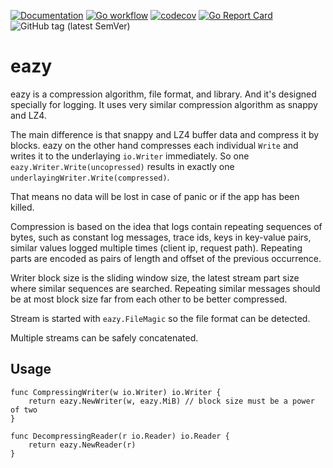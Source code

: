 [![Documentation](https://pkg.go.dev/badge/github.com/nikandfor/eazy)](https://pkg.go.dev/github.com/nikandfor/eazy?tab=doc)
[![Go workflow](https://github.com/nikandfor/eazy/actions/workflows/go.yml/badge.svg)](https://github.com/nikandfor/eazy/actions/workflows/go.yml)
[![codecov](https://codecov.io/gh/nikandfor/eazy/tags/latest/graph/badge.svg)](https://codecov.io/gh/nikandfor/eazy)
[![Go Report Card](https://goreportcard.com/badge/github.com/nikandfor/eazy)](https://goreportcard.com/report/github.com/nikandfor/eazy)
![GitHub tag (latest SemVer)](https://img.shields.io/github/v/tag/nikandfor/eazy?sort=semver)

# eazy

eazy is a compression algorithm, file format, and library. And it's designed specially for logging.
It uses very similar compression algorithm as snappy and LZ4.

The main difference is that snappy and LZ4 buffer data and compress it by blocks.
eazy on the other hand compresses each individual `Write` and writes it to the underlaying `io.Writer` immediately.
So one `eazy.Writer.Write(uncopressed)` results in exactly one `underlayingWriter.Write(compressed)`.

That means no data will be lost in case of panic or if the app has been killed.

Compression is based on the idea that logs contain repeating sequences of bytes,
such as constant log messages, trace ids, keys in key-value pairs, similar values logged multiple times (client ip, request path).
Repeating parts are encoded as pairs of length and offset of the previous occurrence.

Writer block size is the sliding window size, the latest stream part size where similar sequences are searched.
Repeating similar messages should be at most block size far from each other to be better compressed.

Stream is started with `eazy.FileMagic` so the file format can be detected.

Multiple streams can be safely concatenated.

## Usage

```
func CompressingWriter(w io.Writer) io.Writer {
	return eazy.NewWriter(w, eazy.MiB) // block size must be a power of two
}

func DecompressingReader(r io.Reader) io.Reader {
	return eazy.NewReader(r)
}
```
